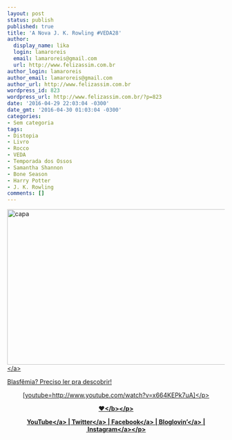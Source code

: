 ```yaml
---
layout: post
status: publish
published: true
title: 'A Nova J. K. Rowling #VEDA28'
author:
  display_name: lika
  login: lamaroreis
  email: lamaroreis@gmail.com
  url: http://www.felizassim.com.br
author_login: lamaroreis
author_email: lamaroreis@gmail.com
author_url: http://www.felizassim.com.br
wordpress_id: 823
wordpress_url: http://www.felizassim.com.br/?p=823
date: '2016-04-29 22:03:04 -0300'
date_gmt: '2016-04-30 01:03:04 -0300'
categories:
- Sem categoria
tags:
- Distopia
- Livro
- Rocco
- VEDA
- Temporada dos Ossos
- Samantha Shannon
- Bone Season
- Harry Potter
- J. K. Rowling
comments: []
---
```

<p><a href="http:&#47;&#47;www.felizassim.com.br&#47;wp-content&#47;uploads&#47;2016&#47;04&#47;capa28.jpg"><img class="aligncenter size-large wp-image-829" src="http:&#47;&#47;www.felizassim.com.br&#47;wp-content&#47;uploads&#47;2016&#47;04&#47;capa28-1024x576.jpg" alt="capa" width="640" height="360" &#47;><&#47;a></p>
<p>Blasf&ecirc;mia? Preciso ler pra&nbsp;descobrir!</p>
<p style="text-align: center;">[youtube=http:&#47;&#47;www.youtube.com&#47;watch?v=x664KEPk7uA]<&#47;p></p>
<p style="text-align: center;"><b>&hearts;<&#47;b><&#47;p></p>
<p style="text-align: center;"><a href="https:&#47;&#47;www.youtube.com&#47;channel&#47;UCTk3xkOSzWzf8Ba-wJN8jDA" target="_blank">YouTube<&#47;a> |&nbsp;<a href="https:&#47;&#47;twitter.com&#47;pocketlika" target="_blank">Twitter<&#47;a>&nbsp;|&nbsp;<a href="http:&#47;&#47;www.facebook.com&#47;blogfelizassim" target="_blank">Facebook<&#47;a>&nbsp;|&nbsp;<a href="https:&#47;&#47;www.bloglovin.com&#47;blogs&#47;feliz-assim-14224049" target="_blank">Bloglovin&rsquo;<&#47;a>&nbsp;|&nbsp;<a href="http:&#47;&#47;instagram.com&#47;pocketlika" target="_blank">Instagram<&#47;a><&#47;p></p>
